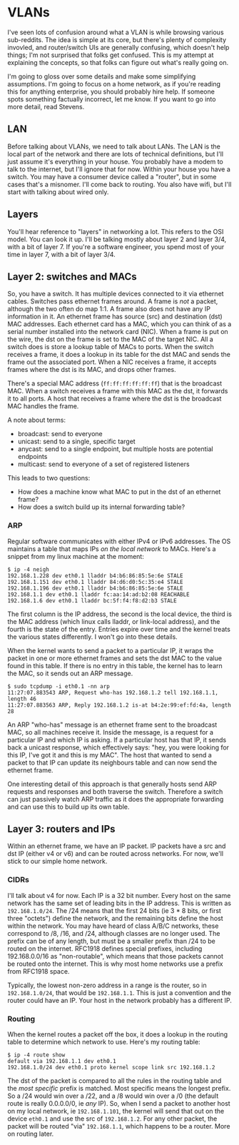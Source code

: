 # VLANs

I've seen lots of confusion around what a VLAN is while browsing various sub-reddits.  The idea is simple at its core, but there's plenty of complexity invovled, and router/switch UIs are generally confusing, which doesn't help things; I'm not surprised that folks get confused.  This is my attempt at explaining the concepts, so that folks can figure out what's really going on.

I'm going to gloss over some details and make some simplifying assumptions.  I'm going to focus on a home network, as if you're reading this for anything enterprise, you should probably hire help.  If someone spots something factually incorrect, let me know.  If you want to go into more detail, read Stevens.

## LAN

Before talking about VLANs, we need to talk about LANs.  The LAN is the local part of the network and there are lots of technical definitions, but I'll just assume it's everything in your house.  You probably have a modem to talk to the internet, but I'll ignore that for now.  Within your house you have a switch.  You may have  a consumer device called a "router", but in some cases that's a misnomer.  I'll come back to routing.  You also have wifi, but I'll start with talking about wired only.

## Layers

You'll hear reference to "layers" in networking a lot.  This refers to the OSI model.  You can look it up.  I'll be talking mostly about layer 2 and layer 3/4, with a bit of layer 7.  If you're a software engineer, you spend most of your time in layer 7, with a bit of layer 3/4.

## Layer 2: switches and MACs

So, you have a switch.  It has multiple devices connected to it via ethernet cables.  Switches pass ethernet frames around.  A frame is *not* a packet, although the two often do map 1:1.  A frame also does not have any IP information in it.  An ethernet frame has source (src) and destination (dst) MAC addresses.  Each ethernet card has a MAC, which you can think of as a serial number installed into the network card (NIC).  When a frame is put on the wire, the dst on the frame is set to the MAC of the target NIC.  All a switch does is store a lookup table of MACs to ports.  When the switch receives a frame, it does a lookup in its table for the dst MAC and sends the frame out the associated port.  When a NIC receives a frame, it accepts frames where the dst is its MAC, and drops other frames.

There's a special MAC address (`ff:ff:ff:ff:ff:ff`) that is the broadcast MAC.  When a switch receives a frame with this MAC as the dst, it forwards it to all ports.  A host that receives a frame where the dst is the broadcast MAC handles the frame.

A note about terms:

* broadcast: send to everyone
* unicast: send to a single, specific target
* anycast: send to a single endpoint, but multiple hosts are potential endpoints
* multicast: send to everyone of a set of registered listeners

This leads to two questions:

* How does a machine know what MAC to put in the dst of an ethernet frame?
* How does a switch build up its internal forwarding table?

### ARP

Regular software communicates with either IPv4 or IPv6 addresses.  The OS maintains a table that maps IPs *on the local network* to MACs.  Here's a snippet from my linux machine at the moment:

```
$ ip -4 neigh
192.168.1.228 dev eth0.1 lladdr b4:b6:86:85:5e:6e STALE
192.168.1.151 dev eth0.1 lladdr 84:d6:d0:5c:35:e4 STALE
192.168.1.196 dev eth0.1 lladdr b4:b6:86:85:5e:6e STALE
192.168.1.1 dev eth0.1 lladdr fc:aa:14:ad:b2:08 REACHABLE
192.168.1.6 dev eth0.1 lladdr bc:5f:f4:f8:d2:b3 STALE
```

The first column is the IP address, the second is the local device, the third is the MAC address (which linux calls lladdr, or link-local address), and the fourth is the state of the entry.  Entries expire over time and the kernel treats the various states differently.  I won't go into these details.

When the kernel wants to send a packet to a particular IP, it wraps the packet in one or more ethernet frames and sets the dst MAC to the value found in this table.  If there is no entry in this table, the kernel has to learn the MAC, so it sends out an ARP message.

```
$ sudo tcpdump -i eth0.1 -nn arp
11:27:07.883543 ARP, Request who-has 192.168.1.2 tell 192.168.1.1, length 46
11:27:07.883563 ARP, Reply 192.168.1.2 is-at b4:2e:99:ef:fd:4a, length 28
```

An ARP "who-has" message is an ethernet frame sent to the broadcast MAC, so all machines receive it.  Inside the message, is a request for a particular IP and which IP is asking.  If a particular host has that IP, it sends back a unicast response, which effectively says: "hey, you were looking for this IP, I've got it and this is my MAC".  The host that wanted to send a packet to that IP can update its neighbours table and can now send the ethernet frame.

One interesting detail of this approach is that generally hosts send ARP requests and responses and both traverse the switch.  Therefore a switch can just passively watch ARP traffic as it does the appropriate forwarding and can use this to build up its own table.

## Layer 3: routers and IPs

Within an ethernet frame, we have an IP packet.  IP packets have a src and dst IP (either v4 or v6) and can be routed across networks.  For now, we'll stick to our simple home network.

### CIDRs

I'll talk about v4 for now.  Each IP is a 32 bit number.  Every host on the same network has the same set of leading bits in the IP address.  This is written as `192.168.1.0/24`.  The /24 means that the first 24 bits (ie 3 \* 8 bits, or first three "octets") define the network, and the remaining bits define the host within the network.  You may have heard of class A/B/C networks, these correspond to /8, /16, and /24, although classes are no longer used.  The prefix can be of any length, but must be a smaller prefix than /24 to be routed on the internet.  RFC1918 defines special prefixes, including 192.168.0.0/16 as "non-routable", which means that those packets cannot be routed onto the internet.  This is why most home networks use a prefix from RFC1918 space.

Typically, the lowest non-zero address in a range is the router, so in `192.168.1.0/24`, that would be `192.168.1.1`.  This is just a convention and the router could have an IP.  Your host in the network probably has a different IP.

### Routing

When the kernel routes a packet off the box, it does a lookup in the routing table to determine which network to use.  Here's my routing table:

```
$ ip -4 route show
default via 192.168.1.1 dev eth0.1 
192.168.1.0/24 dev eth0.1 proto kernel scope link src 192.168.1.2 
```

The dst of the packet is compared to all the rules in the routing table and the *most specific* prefix is matched.  Most specific means the longest prefix.  So a /24 would win over a /22, and a /8 would win over a /0 (the default route is really 0.0.0.0/0, ie *any* IP).  So, when I send a packet to another host on my local network, ie `192.168.1.101`, the kernel will send that out on the device `eth0.1` and use the src of `192.168.1.2`.  For any other packet, the packet will be routed "via" `192.168.1.1`, which happens to be a router.  More on routing later.
